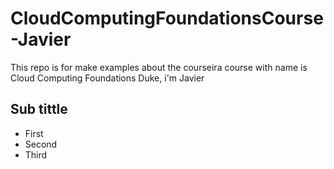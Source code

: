 # CloudComputingFoundationsCourse-Javier
This repo is for make examples about the courseira course with name is Cloud Computing Foundations Duke, i'm Javier

## Sub tittle

* First
* Second
* Third
